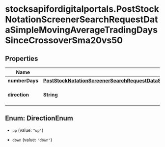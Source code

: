 # stocksapifordigitalportals.PostStockNotationScreenerSearchRequestDataSimpleMovingAverageTradingDaysSinceCrossoverSma20vs50

## Properties

Name | Type | Description | Notes
------------ | ------------- | ------------- | -------------
**numberDays** | [**PostStockNotationScreenerSearchRequestDataSimpleMovingAverageTradingDaysSinceCrossoverSma20vs50NumberDays**](PostStockNotationScreenerSearchRequestDataSimpleMovingAverageTradingDaysSinceCrossoverSma20vs50NumberDays.md) |  | 
**direction** | **String** | Direction of the crossing. | [optional] [default to &#39;up&#39;]



## Enum: DirectionEnum


* `up` (value: `"up"`)

* `down` (value: `"down"`)




